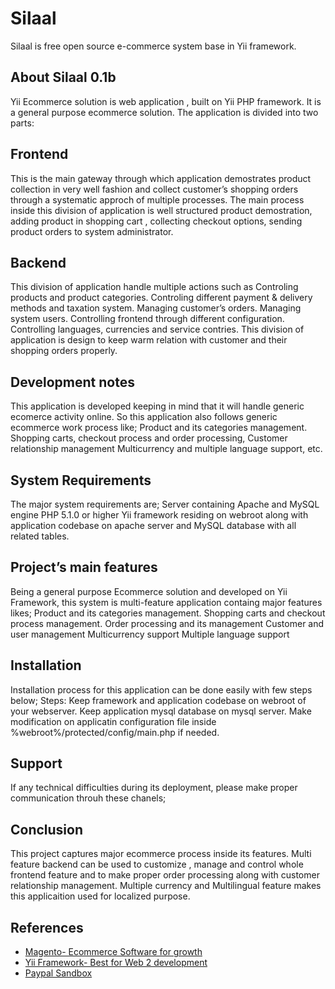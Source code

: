 Silaal
======

Silaal is free open source e-commerce system base in Yii framework.

## About Silaal 0.1b
Yii Ecommerce solution is web application , built on Yii PHP framework. It is a general purpose ecommerce solution. The application is divided into two parts:

## Frontend
This is the main gateway through which application demostrates product collection in very well fashion and collect customer’s shopping orders through a systematic approch of multiple processes. The main process inside this division of application is well structured product demostration, adding product in shopping cart , collecting checkout options, sending product orders to system administrator.

## Backend
This division of application handle multiple actions such as Controling products and product categories. Controling different payment & delivery methods and taxation system. Managing customer’s orders. Managing system users. Controlling frontend through different configuration. Controlling languages, currencies and service contries. This division of application is design to keep warm relation with customer and their shopping orders properly.

## Development notes
This application is developed keeping in mind that it will handle generic ecomerce activity online. So this application also follows generic ecommerce work process like; Product and its categories management. Shopping carts, checkout process and order processing, Customer relationship management Multicurrency and multiple language support, etc.

## System Requirements
The major system requirements are; Server containing Apache and MySQL engine PHP 5.1.0 or higher Yii framework residing on webroot along with application codebase on apache server and MySQL database with all related tables.

## Project’s main features
Being a general purpose Ecommerce solution and developed on Yii Framework, this system is multi-feature application containg major features likes; Product and its categories management. Shopping carts and checkout process management. Order processing and its management Customer and user management Multicurrency support Multiple language support

## Installation
Installation process for this application can be done easily with few steps below; Steps: Keep framework and application codebase on webroot of your webserver. Keep application mysql database on mysql server. Make modification on applicatin configuration file inside %webroot%/protected/config/main.php if needed.

## Support
If any technical difficulties during its deployment, please make proper communication throuh these chanels;

## Conclusion
This project captures major ecommerce process inside its features. Multi feature backend can be used to customize , manage and control whole frontend feature and to make proper order processing along with customer relationship management. Multiple currency and Multilingual feature makes this applicaition used for localized purpose.

## References
* [Magento- Ecommerce Software for growth](http://www.magentocommerce.com/) 
* [Yii Framework- Best for Web 2 development](http://www.yiiframework.com/) 
* [Paypal Sandbox](https://developer.paypal.com/)
